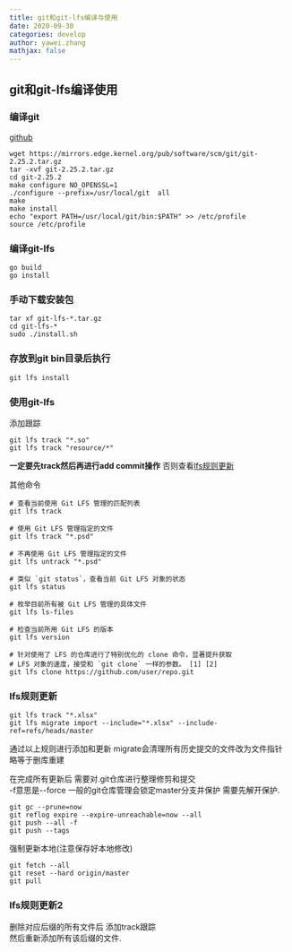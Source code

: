 ```yaml
---
title: git和git-lfs编译与使用 
date: 2020-09-30
categories: develop 
author: yawei.zhang 
mathjax: false
---
```


## git和git-lfs编译使用   

### 编译git   
[github](https://mirrors.edge.kernel.org/pub/software/scm/git/ )
```
wget https://mirrors.edge.kernel.org/pub/software/scm/git/git-2.25.2.tar.gz
tar -xvf git-2.25.2.tar.gz
cd git-2.25.2
make configure NO_OPENSSL=1
./configure --prefix=/usr/local/git  all
make 
make install
echo "export PATH=/usr/local/git/bin:$PATH" >> /etc/profile
source /etc/profile
```
<!-- more -->

### 编译git-lfs
```
go build
go install
```

### 手动下载安装包
```
tar xf git-lfs-*.tar.gz
cd git-lfs-*
sudo ./install.sh
```

### 存放到git bin目录后执行
```
git lfs install
```


### 使用git-lfs

添加跟踪
```
git lfs track "*.so"
git lfs track "resource/*"
```



**一定要先track然后再进行add commit操作** 否则查看[lfs规则更新](#lfs规则更新)    

其他命令
```
# 查看当前使用 Git LFS 管理的匹配列表
git lfs track

# 使用 Git LFS 管理指定的文件
git lfs track "*.psd"

# 不再使用 Git LFS 管理指定的文件
git lfs untrack "*.psd"

# 类似 `git status`，查看当前 Git LFS 对象的状态
git lfs status

# 枚举目前所有被 Git LFS 管理的具体文件
git lfs ls-files

# 检查当前所用 Git LFS 的版本
git lfs version

# 针对使用了 LFS 的仓库进行了特别优化的 clone 命令，显著提升获取
# LFS 对象的速度，接受和 `git clone` 一样的参数。 [1] [2]
git lfs clone https://github.com/user/repo.git
```


### lfs规则更新   
``` Shell
git lfs track "*.xlsx"
git lfs migrate import --include="*.xlsx" --include-ref=refs/heads/master
```
通过以上规则进行添加和更新   migrate会清理所有历史提交的文件改为文件指针 略等于删库重建   

在完成所有更新后 需要对.git仓库进行整理修剪和提交   
-f意思是--force 一般的git仓库管理会锁定master分支并保护  需要先解开保护.   
```
git gc --prune=now
git reflog expire --expire-unreachable=now --all
git push --all -f 
git push --tags 
```

强制更新本地(注意保存好本地修改)
```
git fetch --all
git reset --hard origin/master
git pull
```

### lfs规则更新2   
删除对应后缀的所有文件后 添加track跟踪   
然后重新添加所有该后缀的文件.      



